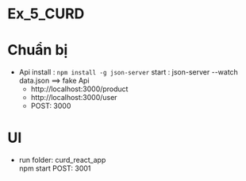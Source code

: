# Ex_5_CURD

# Chuẩn bị
- Api
    install 
        : `npm install -g json-server`
    start
        :  json-server --watch data.json
==> fake Api 
    + http://localhost:3000/product
    + http://localhost:3000/user
    + POST: 3000
    
# UI
   + run folder: curd_react_app  
        npm start
        POST: 3001
      
